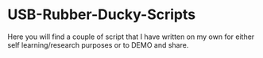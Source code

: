 # USB-Rubber-Ducky-Scripts
Here you will find a couple of script that I have written on my own for either self learning/research purposes or to DEMO and share.
